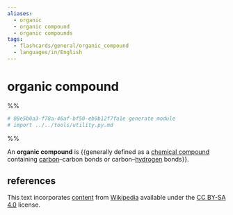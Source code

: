 ```yaml
---
aliases:
  - organic
  - organic compound
  - organic compounds
tags:
  - flashcards/general/organic_compound
  - languages/in/English
---
```


# organic compound

%%

```Python
# 08e5b0a3-f78a-46af-bf50-eb9b12f7fa1e generate module
# import ../../tools/utility.py.md
```

%%

An __organic compound__ is {{generally defined as a [chemical compound](chemical%20compound.md) containing [carbon](carbon.md)–carbon bonds or carbon–[hydrogen](hydrogen.md) bonds}}.

## references

This text incorporates [content](https://en.wikipedia.org/wiki/organic_compound) from [Wikipedia](Wikipedia.md) available under the [CC BY-SA 4.0](https://creativecommons.org/licenses/by-sa/4.0/) license.
